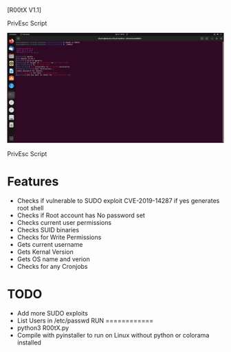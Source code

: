 
[R00tX V1.1]

PrivEsc Script

<img src="https://github.com/darkseid-security/R00tX/blob/main/img/R00tX2.png">

PrivEsc Script

Features
============
 + Checks if vulnerable to SUDO exploit CVE-2019-14287 if yes generates root shell
 + Checks if Root account has No password set
 + Checks current user permissions
 + Checks SUID binaries
 + Checks for Write Permissions 
 + Gets current username
 + Gets Kernal Version
 + Gets OS name and verion
 + Checks for any Cronjobs
 
TODO
============
 + Add more SUDO exploits
 + List Users in /etc/passwd
RUN
============
 + python3 R00tX.py
 + Compile with pyinstaller to run on Linux without python or colorama installed
